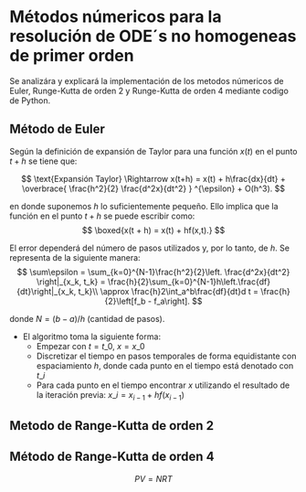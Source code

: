 # Métodos númericos para la resolución de ODE´s no homogeneas de primer orden

Se analizára y explicará la implementación de los metodos númericos de Euler, Runge-Kutta de orden 2 y Runge-Kutta de orden 4 mediante codigo de Python. 

## Método de Euler

Según la definición de expansión de Taylor para una función $x(t)$ en el punto $t+h$ se tiene que:
 
$$
\text{Expansión Taylor} \Rightarrow x(t+h) = x(t) + h\frac{dx}{dt} + \overbrace{ \frac{h^2}{2} \frac{d^2x}{dt^2} } ^{\epsilon} + O(h^3).
$$

en donde suponemos $h$ lo suficientemente pequeño. Ello implica que la función en el punto $t+h$ se puede escribir como:
$$
\boxed{x(t + h) = x(t) + hf(x,t).}
$$

El error dependerá del número de pasos utilizados y, por lo tanto, de $h$. Se representa de la siguiente manera:  
$$
\sum\epsilon = \sum_{k=0}^{N-1}\frac{h^2}{2}\left. \frac{d^2x}{dt^2} \right|_{x_k, t_k} = \frac{h}{2}\sum_{k=0}^{N-1}h\left.\frac{df}{dt}\right|_{x_k, t_k}\\
\approx \frac{h}2\int_a^b\frac{df}{dt}d t = \frac{h}{2}\left[f_b - f_a\right].
$$

donde $N = (b-a)/h$ (cantidad de pasos). 

* El algoritmo toma la siguiente forma:
  - Empezar con $t = t\_0$, $x = x\_0$
  - Discretizar el tiempo en pasos temporales de forma equidistante con espaciamiento $h$, donde cada punto en el tiempo está denotado con $t\_i$
  - Para cada punto en el tiempo encontrar $x$ utilizando el resultado de la iteración previa: $x\_i = x_{i-1} + hf(x_{i-1})$

## Metodo de Range-Kutta de orden 2 



## Método de Range-Kutta de orden 4



$$ PV = NRT $$
    
